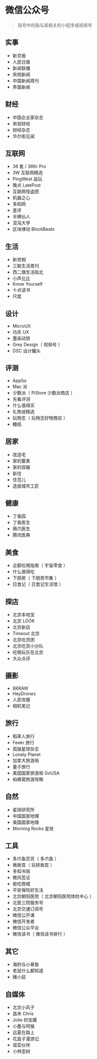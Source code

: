 # 微信公众号

> 括号中的指与其相关的小程序或视频号

## 实事

- 新京报
- 人民日报
- 新闻联播
- 央视新闻
- 中国新闻周刊
- 界面新闻

## 财经

- 中国企业家杂志
- 央视财经
- 财经杂志
- 华尔街见闻

## 互联网

- 36 氪 / 36Kr Pro
- 3W 互联网精选
- PingWest 品玩
- 晚点 LatePost
- 互联网怪盗团
- 机器之心
- 多知网
- 差评
- 半佛仙人
- 混沌大学
- 区块律动 BlockBeats

## 生活

- 新世相
- 三联生活周刊
- 西二旗生活指北
- 小声比比
- Know Yourself
- 十点读书
- 尺度

## 设计

- MicroUX
- 功夫 UX
- 墨染动效
- Grey Design（ 视频号 ）
- DSC 设计罐头

## 评测

- AppSo
- Mac 派
- 少数派（ PiStore 少数派商店 ）
- 先看评测
- 什么值得买
- 礼物说精选
- 玩物志（ 玩物志好物商店 ）
- 糖纸

## 居家

- 改造宅
- 家的要素
- 家的容器
- 新住
- 住范儿
- 造居城市工匠

## 健康

- 丁香园
- 丁香医生
- 萌爪医生
- 腾讯医典

## 美食

- 企鹅吃喝指南（ 宇宙零食 ）
- 什么值得吃
- 下厨房（ 下厨房市集 ）
- 日食记（ 日食记生活馆 ）

## 探店

- 北京本地宝
- 北京 LOOK
- 北京新店
- Timeout 北京
- 北京吃货团
- 北京吃货小分队
- 吃喝玩乐在北京
- 大众点评

## 摄影

- 8KRAW
- HeyDrones
- 人民攻摄
- 相机笔记

## 旅行

- 稻草人旅行
- Feekr 旅行
- 孤独星球杂志
- Lonely Planet
- 加拿大旅游局
- 量子旅行
- 美国国家旅游局 GoUSA
- 蚂蜂窝旅游攻略

## 自然

- 星球研究所
- 中国国家地理
- 美国国家地理
- Morning Rocks 星玫

## 工具

- 多爪鱼百货（ 多爪鱼 ）
- 微故宫（ 玩转故宫 ）
- 多知书局
- 微风签证
- 偷吃商城
- 平安保险好生活
- 北京朝阳医院（ 北京朝阳医院体检中心 ）
- 北医三院服务号
- 北京交通订阅号
- 微信公开课
- 微信开发者
- 微信公众平台
- 微信读书（ 微信读书排行 ）

## 其它

- 海豹与小章鱼
- 老鼠什么都知道
- 猪小屁

## 自媒体

- 北京小风子
- 昌禾 Chris
- Jolie 的宝藏
- 小墨与阿猴
- 远夏在路上
- 花盒子漫游记
- 诺亚伙伴
- 小林歪树
